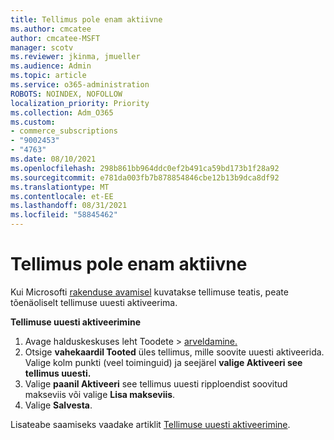 ```yaml
---
title: Tellimus pole enam aktiivne
ms.author: cmcatee
author: cmcatee-MSFT
manager: scotv
ms.reviewer: jkinma, jmueller
ms.audience: Admin
ms.topic: article
ms.service: o365-administration
ROBOTS: NOINDEX, NOFOLLOW
localization_priority: Priority
ms.collection: Adm_O365
ms.custom:
- commerce_subscriptions
- "9002453"
- "4763"
ms.date: 08/10/2021
ms.openlocfilehash: 298b861bb964ddc0ef2b491ca59bd173b1f28a92
ms.sourcegitcommit: e781da003fb7b878854846cbe12b13b9dca8df92
ms.translationtype: MT
ms.contentlocale: et-EE
ms.lasthandoff: 08/31/2021
ms.locfileid: "58845462"
---
```

# <a name="subscription-no-longer-active"></a>Tellimus pole enam aktiivne

Kui Microsofti [rakenduse avamisel](https://support.microsoft.com/office/a-subscription-notice-appears-when-i-open-a-microsoft-365-application-4cabe32c-f594-4c0e-9191-3d3ade10cceb) kuvatakse tellimuse teatis, peate tõenäoliselt tellimuse uuesti aktiveerima.

**Tellimuse uuesti aktiveerimine**

1. Avage halduskeskuses leht Toodete  >  [arveldamine.](https://go.microsoft.com/fwlink/p/?linkid=842054)
2. Otsige **vahekaardil Tooted** üles tellimus, mille soovite uuesti aktiveerida. Valige kolm punkti (veel toiminguid) ja seejärel **valige Aktiveeri see tellimus uuesti.**
3. Valige **paanil Aktiveeri** see tellimus uuesti ripploendist soovitud makseviis või valige **Lisa makseviis**.
4. Valige **Salvesta**.

Lisateabe saamiseks vaadake artiklit [Tellimuse uuesti aktiveerimine](https://docs.microsoft.com/microsoft-365/commerce/subscriptions/reactivate-your-subscription).